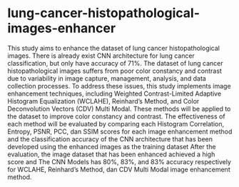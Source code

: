 ﻿# lung-cancer-histopathological-images-enhancer

This study aims to enhance the dataset of lung cancer histopathological images. There is already exist CNN architecture for lung cancer classification, but only have accuracy of 71%. The dataset of lung cancer histopathological images suffers from poor color constancy and contrast due to variability in image capture, management, analysis, and data collection processes. To address these issues, this study implements image enhancement techniques, including Weighted Contrast-Limited Adaptive Histogram Equalization (WCLAHE), Reinhard’s Method, and Color Deconvolution Vectors (CDV) Multi Modal. These methods will be applied to the dataset to improve color constancy and contrast. The effectiveness of each method will be evaluated by comparing each Histogram Correlation, Entropy, PSNR, PCC, dan SSIM scores for each image enhancement method and the classification accuracy of the CNN architecture that has been developed using the enhanced images as the training dataset After the evaluation, the image dataset that has been enhanced achieved a high score and The CNN Models has 80%, 83%, and 83% accuracy respectively for WCLAHE, Reinhard’s Method, dan CDV Multi Modal image enhancement method.

